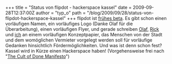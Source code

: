+++
title = "Status von flipdot - hackerspace kassel"
date = 2009-09-28T12:37:00Z
author = "typ_o"
path = "/blog/2009/09/28/status-von-flipdot-hackerspace-kassel"
+++
flipdot ist [frühes
beta](http://de.wikipedia.org/wiki/Entwicklungsstadium_%28Software%29).
Es gibt schon einen vorläufigen Namen, ein vorläufiges Logo (Danke Olaf
für die Überarbeitung), einen vorläufigen Flyer, und gerade schreiben
[Olaf](http://olafval.de/aktuel/aktuel.htm),
[Rick](http://e-bildwerke.de/) und [ich](http://infragelb.de/tinker/) an
einem vorläufigen Konzeptpapier, das Menschen von der Stadt und dem
womöglichen Vermieter vorgelegt werden soll für vorläufige Gedanken
hinsichtlich Fördermöglichkeiten. Und was ist denn schon fest? Kassel
wird in Kürze einen Hackerspace haben\! (Vorgehensweise frei nach "[The
Cult of Done
Manifesto](http://www.brepettis.com/blog/2009/3/3/the-cult-of-done-manifesto.html)")
